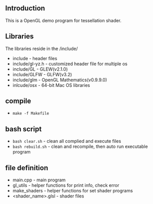 
## Introduction ##
This is a OpenGL demo program for tessellation shader.

## Libraries ##
The libraries reside in the /include/
* include - header files
* include/gl-yz.h - customized header file for multiple os
* include/GL - GLEW(v2.1.0)
* include/GLFW - GLFW(v3.2)
* include/glm - OpenGL Mathematics(v0.9.9.0)
* inlcude/osx - 64-bit Mac OS libraries

## compile ##
* `make -f Makefile`

## bash script ##
* `bash clear.sh` - clean all complied and execute files
* `bash rebuild.sh` - clean and recompile, then auto run executable program

## file definition ##
* main.cpp - main program
* gl_utils - helper functions for print info, check error
* make_shaders - helper functions for set shader programs
* <shader_name>.glsl - shader files
